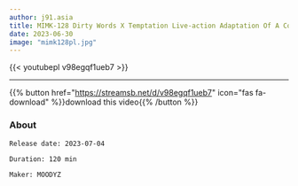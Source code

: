 ```yaml
---
author: j91.asia
title: MIMK-128 Dirty Words X Temptation Live-action Adaptation Of A Completely Subjective Popular Work
date: 2023-06-30
image: "mimk128pl.jpg"
---
```



{{< youtubepl v98egqf1ueb7 >}}
___

{{% button href="https://streamsb.net/d/v98egqf1ueb7" icon="fas fa-download" %}}download this video{{% /button %}}
### About

`Release date: 2023-07-04`

`Duration: 120 min`

`Maker:	MOODYZ`